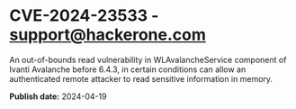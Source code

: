 # CVE-2024-23533 - support@hackerone.com

An out-of-bounds read vulnerability in WLAvalancheService component of Ivanti Avalanche before 6.4.3, in certain conditions can allow an authenticated remote attacker to read sensitive information in memory. 

**Publish date:** 2024-04-19
